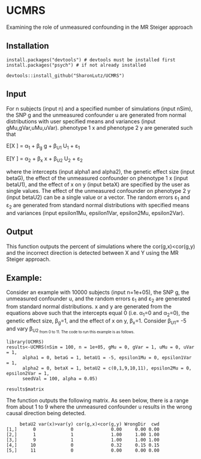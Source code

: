 # UCMRS
Examining the role of unmeasured confounding in the MR Steiger approach

## Installation
```
install.packages("devtools") # devtools must be installed first
install.packages("psych") # if not already installed 

devtools::install_github("SharonLutz/UCMRS")
```
## Input
For n subjects (input n) and a specified number of simulations (input nSim), the SNP g and the unmeasured confounder u are generated from normal distributions with user specified means and variances (input gMu,gVar,uMu,uVar). phenotype 1 x and phenotype 2 y are generated such that

E\[X \] = &alpha;<sub>1</sub> +  &beta;<sub>g</sub> g +  &beta;<sub>U1</sub> U<sub>1</sub> + &epsilon;<sub>1</sub>

E\[Y \] = &alpha;<sub>2</sub> +  &beta;<sub>x</sub> x +  &beta;<sub>U2</sub> U<sub>2</sub> + &epsilon;<sub>2</sub>

where the intercepts (input alpha1 and alpha2), the genetic effect size (input betaG), the effect of the unmeasured confounder on phenotype 1 x (input betaU1), and the effect of x on y (input betaX) are specified by the user as single values. The effect of the unmeasured confounder on phenotype 2 y (input betaU2) can be a single value or a vector. The random errors &epsilon;<sub>1</sub> and &epsilon;<sub>2</sub> are generated from standard normal distributions with specified means and variances (input epsilon1Mu, epsilon1Var, epsilon2Mu, epsilon2Var). 


## Output
This function outputs the percent of simulations where the cor(g,x)<cor(g,y) and the incorrect direction is detected between X and Y using the MR Steiger approach. 

## Example:
Consider an example with 10000 subjects (input n=1e+05), the SNP g, the unmeasured confounder u, and the random errors  &epsilon;<sub>1</sub> and &epsilon;<sub>2</sub> are generated from standard normal distributions. x and y are generated from the equations above such that the intercepts equal 0 (i.e. &alpha;<sub>1</sub>=0 and &alpha;<sub>2</sub>=0), the genetic effect size, &beta;<sub>g</sub>=1, and the effect of x on y, &beta;<sub>x</sub>=1. Consider &beta;<sub>U1</sub>= -5 and vary &beta;<sub>U2<sub> from 0 to 11. The code to run this example is as follows.

```
library(UCMRS)
results<-UCMRS(nSim = 100, n = 1e+05, gMu = 0, gVar = 1, uMu = 0, uVar = 1, 
      alpha1 = 0, betaG = 1, betaU1 = -5, epsilon1Mu = 0, epsilon1Var = 1, 
      alpha2 = 0, betaX = 1, betaU2 = c(0,1,9,10,11), epsilon2Mu = 0, epsilon2Var = 1, 
      seedVal = 100, alpha = 0.05)

results$matrix
```

The function outputs the following matrix. As seen below, there is a range from about 1 to 9 where the unmeasured confounder u results in the wrong causal direction being detected.
```
     betaU2 var(x)>var(y) cor(g,x)<cor(g,y) WrongDir  cwd
[1,]      0             0              0.00     0.00 0.00
[2,]      1             1              1.00     1.00 1.00
[3,]      9             1              1.00     1.00 1.00
[4,]     10             0              0.32     0.15 0.15
[5,]     11             0              0.00     0.00 0.00
```

